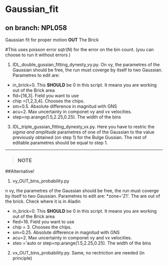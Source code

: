 # Gaussian_fit
## on branch: NPL058


Gaussian fit for proper motion __OUT__ The Brick

#This uses poisson error sqtr(N) for the error on the bin count. (you can choose to run it without errors )
1. IDL_double_gussian_fitting_dynesty_vy.py. On vy, the parametres of the Gaussian should be free, the run must coverge by itself to two Gaussian.
Parametres to edit are:
* in_brick=0. This __SHOULD__ be 0 in this script. It means you are working out of the Brick area
* fld=[16,3]. Field you want to use
* chip =[1,2,3,4]. Chooses the chips. 
* sm=0.5. Absolute difference in magnitud with GNS
* acu=2. Max uncertainty in componet vy and vx velocities.
* step=np.arange(1.5,2.25,0.25). The width of the bins

3.  IDL_triple_gussian_fitting_dynesty_vx.py. Here you have to restric the *sigma and amplitude* parametres of one of the Gaussian to the value previously obtained (on step 1) for the Bulge Gussian. The rest of editable parametres should be equal to step 1. 
___
> ### NOTE
##Alternative!
1. vy_OUT_bins_probability.py

n vy, the parametres of the Gaussian should be free, the run must coverge by itself to two Gaussian.
Parametres to edit are:
*zone='Z1'. The are out of the brick. Check where it is in Aladin
* in_brick=0. This __SHOULD__ be 0 in this script. It means you are working out of the Brick area
* fled=16. Field you want to use
* chip = 3. Chooses the chips. 
* sm=0.25. Absolute difference in magnitud with GNS
* acu=2. Max uncertainty in componet vy and vx velocities.
* steo ='auto or step=np.arange(1.5,2.25,0.25). The width of the bins

2.  vx_OUT_bins_probability.py. Same, no rectriction are needed (in principle)


